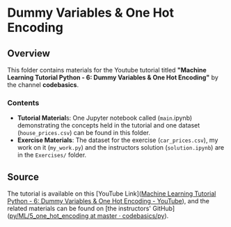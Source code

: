 # Dummy Variables & One Hot Encoding

## Overview

This folder contains materials for the Youtube tutorial titled **"Machine Learning Tutorial Python - 6: Dummy Variables & One Hot Encoding"** by the channel **codebasics**.

### Contents

- **Tutorial Material**s: One Jupyter notebook called (`main`.ipynb) demonstrating the concepts held in the tutorial and one dataset (`house_prices.csv`) can be found in this folder.
- **Exercise Materials**: The dataset for the exercise (`car_prices.csv`), my work on it (`my_work.py`) and the instructors solution (`solution.ipynb`) are in the `Exercises/` folder.

## Source

The tutorial is available on this [YouTube Link]([Machine Learning Tutorial Python - 6: Dummy Variables & One Hot Encoding - YouTube](https://www.youtube.com/watch?v=9yl6-HEY7_s)), and the related materials can be found on [the instructors' GitHub]([py/ML/5_one_hot_encoding at master · codebasics/py](https://github.com/codebasics/py/tree/master/ML/5_one_hot_encoding)).
